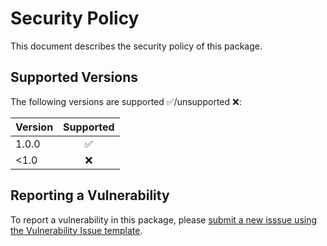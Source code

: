 # Security Policy

This document describes the security policy of this package.


## Supported Versions

The following versions are supported ✅/unsupported ❌:

| Version | Supported |
|:--------|:---------:|
| 1.0.0   | ✅        |
| <1.0    | ❌        |


## Reporting a Vulnerability

To report a vulnerability in this package, please [submit a new isssue using the Vulnerability Issue template](ps://github.com/NASA-PDS/pds-deep-archive/issues/new?template=vulnerability-issue.md).
